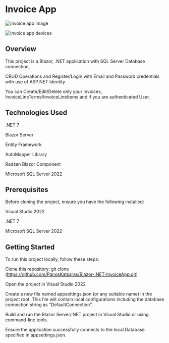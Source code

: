 # Invoice App

![invoice app image](https://github.com/PanosKatsaras/Blazor-.NET-InvoiceApp/assets/93729093/6cafd2f6-92eb-4855-ae9b-5e261535fefa)

![invoice app devices](https://github.com/PanosKatsaras/Blazor-.NET-InvoiceApp/assets/93729093/bd9d1634-9cd9-448b-99a4-5be98f8aae44)


## Overview

This project is a Blazor, .NET application with SQL Server Database connection,

CRUD Operations and Register/Login with Email and Password credentials with use of ASP.NET Identity.

You can Create/Edit/Delete only your Invoices, InvoiceLineTerms/InvoiceLineItems and if you are authenticated User.

## Technologies Used
.NET 7

Blazor Server

Entity Framework

AutoMapper Library

Radzen Blazor Component

Microsoft SQL Server 2022

## Prerequisites
Before cloning the project, ensure you have the following installed:

Visual Studio 2022

.NET 7

Microsoft SQL Server 2022

## Getting Started
To run this project locally, follow these steps:


Clone this repository: git clone (https://github.com/PanosKatsaras/Blazor-.NET-InvoiceApp.git)

Open the project in Visual Studio 2022

Create a new file named appsettings.json (or any suitable name) in the project root.
This file will contain local configurations including the database connection string as "DefaultConnection".

Build and run the Blazor Server/.NET project in Visual Studio or using command-line tools.

Ensure the application successfully connects to the local Database specified in appsettings.json.
